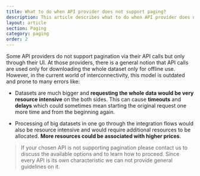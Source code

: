 ```yaml
---
title: What to do when API provider does not support paging?
description: This article describes what to do when API provider does not support paging?
layout: article
section: Paging
category: paging
order: 2
---
```


Some API providers do not support pagination via their API calls but only through their UI. At those providers, there is a general notion that API calls are used only for downloading the whole dataset only for offline use. However, in the current world of interconnectivity, this model is outdated and prone to many errors like:

  * Datasets are much bigger and **requesting the whole data would be very resource intensive** on the both sides. This can cause **timeouts** and **delays** which could sometimes mean starting the original request one more time and from the beginning again.

  * Processing of big datasets in one go through the integration flows would also be resource intensive and would require additional resources to be allocated. **More resources could be associated with higher prices**.

> If your chosen API is not supporting pagination please contact us to discuss the available options and to learn how to proceed. Since every API is its own characteristic we can not provide general guidelines on it.

